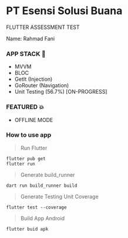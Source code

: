 # PT Esensi Solusi Buana

FLUTTER ASSESSMENT TEST

Name: Rahmad Fani

### APP STACK :dizzy:
- MVVM
- BLOC
- GetIt (Injection)
- GoRouter (Navigation)
- Unit Testing (56.7%) [ON-PROGRESS]

### FEATURED :boom:
- OFFLINE MODE

### How to use app

> Run Flutter
``` terminal
flutter pub get
flutter run 
```

> Generate build_runner
``` terminal
dart run build_runner build
```

> Generate Testing Unit Coverage
``` terminal
flutter test --coverage
```


> Build App Android
``` terminal
flutter buid apk
```


